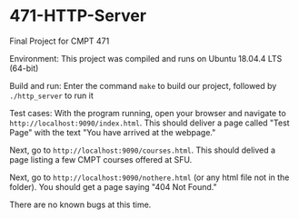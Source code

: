 # 471-HTTP-Server
Final Project for CMPT 471

Environment:
This project was compiled and runs on Ubuntu 18.04.4 LTS (64-bit)

Build and run:
Enter the command `make` to build our project, followed by `./http_server` to run it

Test cases:
With the program running, open your browser and navigate to `http://localhost:9090/index.html`. This should deliver a page called "Test Page" with the text "You have arrived at the webpage."

Next, go to `http://localhost:9090/courses.html`. This should delived a page listing a few CMPT courses offered at SFU.

Next, go to `http://localhost:9090/nothere.html` (or any html file not in the folder). You should get a page saying "404 Not Found."

There are no known bugs at this time.
